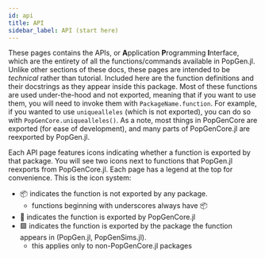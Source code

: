 ```yaml
---
id: api
title: API
sidebar_label: API (start here)
---
```


These pages contains the APIs, or **A**pplication **P**rogramming **I**nterface, which are the entirety of all the functions/commands available in PopGen.jl. Unlike other sections of these docs, these pages are intended to be *technical* rather than tutorial. Included here are the function definitions and their docstrings as they appear inside this package. Most of these functions are used under-the-hood and not exported, meaning that if you want to use them, you will need to invoke them with `PackageName.function`. For example, if you wanted to use `uniquealleles` (which is not exported), you can do so with `PopGenCore.uniquealleles()`. As a note, most things in PopGenCore are exported (for ease of development), and many parts of PopGenCore.jl are reexported by PopGen.jl.

Each API page features icons indicating whether a function is exported by that package. You will see two icons next to functions that PopGen.jl reexports from PopGenCore.jl.
Each page has a legend at the top for convenience. This is the icon system:
- 📦 indicates the function is not exported by any package. 
    - functions beginning with underscores always have 📦
- 🔵 indicates the function is exported by PopGenCore.jl
- 🟪 indicates the function is exported by the package the function appears in (PopGen.jl, PopGenSims.jl). 
    - this applies only to non-PopGenCore.jl packages

